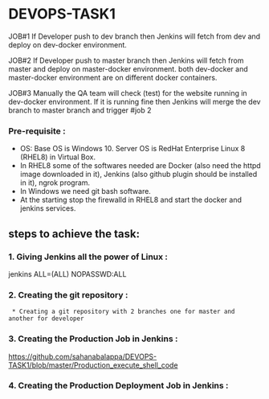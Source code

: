 # DEVOPS-TASK1


JOB#1
If Developer push to dev branch then Jenkins will fetch from dev and deploy on dev-docker environment.

JOB#2
If Developer push to master branch then Jenkins will fetch from master and deploy on master-docker environment.
both dev-docker and master-docker environment are on different docker containers.

JOB#3
Manually the QA team will check (test) for the website running in dev-docker environment. If it is running fine then Jenkins will merge the dev branch to master branch and trigger #job 2

### Pre-requisite :
  * OS: Base OS is Windows 10. Server OS is RedHat Enterprise Linux 8 (RHEL8) in Virtual Box.
  * In RHEL8 some of the softwares needed are Docker (also need the httpd image downloaded in it), Jenkins (also github plugin should be installed in it), ngrok program.
  * In Windows we need git bash software.
  * At the starting stop the firewalld in RHEL8 and start the docker and jenkins services.
  
  ## steps to achieve the task:
  
### 1. Giving Jenkins all the power of Linux :
jenkins ALL=(ALL) NOPASSWD:ALL

### 2. Creating the git repository :
	 * Creating a git repository with 2 branches one for master and another for developer

### 3. Creating the Production Job in Jenkins :

https://github.com/sahanabalappa/DEVOPS-TASK1/blob/master/Production_execute_shell_code

### 4. Creating the Production Deployment Job in Jenkins :







